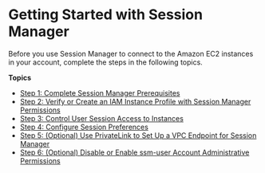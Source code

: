 # Getting Started with Session Manager<a name="session-manager-getting-started"></a>

Before you use Session Manager to connect to the Amazon EC2 instances in your account, complete the steps in the following topics\.

**Topics**
+ [Step 1: Complete Session Manager Prerequisites](session-manager-prerequisites.md)
+ [Step 2: Verify or Create an IAM Instance Profile with Session Manager Permissions](session-manager-getting-started-instance-profile.md)
+ [Step 3: Control User Session Access to Instances](session-manager-getting-started-restrict-access.md)
+ [Step 4: Configure Session Preferences](session-manager-getting-started-configure-preferences.md)
+ [Step 5: \(Optional\) Use PrivateLink to Set Up a VPC Endpoint for Session Manager](session-manager-getting-started-privatelink.md)
+ [Step 6: \(Optional\) Disable or Enable ssm\-user Account Administrative Permissions](session-manager-getting-started-ssm-user-permissions.md)